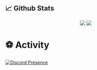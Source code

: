 
## 📈 Github Stats

<p align="center">
    <img src="https://github-readme-stats.vercel.app/api?username=9strew&show_icons=true&hide_title=true&theme=dark&text_color=FF9DD9&count_private=true&include_all_commits=true" />
    <img src="https://github-readme-stats.vercel.app/api/top-langs/?username=9strew&layout=compact&text_color=FF9DD9&title_color=FF9DD9&bg_color=181818&count_private=true&include_all_commits=true&langs_count=10&hide_title=true" />
</p>

# ⚽ Activity
[![Discord Presence](https://lanyard-profile-readme.vercel.app/api/589193582473117699)](https://discord.com/users/589193582473117699)
